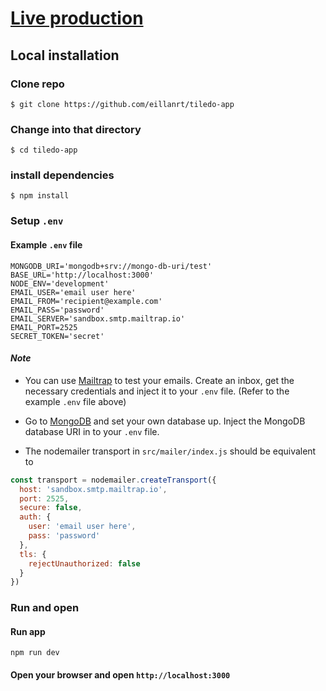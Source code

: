 # [Live production](https://tile-do.netlify.app)

## Local installation
### Clone repo
```
$ git clone https://github.com/eillanrt/tiledo-app
```

### Change into that directory
```
$ cd tiledo-app
```

### install dependencies
```
$ npm install
```

### Setup `.env`
#### Example `.env` file
```
MONGODB_URI='mongodb+srv://mongo-db-uri/test'
BASE_URL='http://localhost:3000'
NODE_ENV='development'
EMAIL_USER='email user here'
EMAIL_FROM='recipient@example.com'
EMAIL_PASS='password'
EMAIL_SERVER='sandbox.smtp.mailtrap.io'
EMAIL_PORT=2525
SECRET_TOKEN='secret'
```

#### *Note*
- You can use [Mailtrap](https://mailtrap.io) to test your emails. Create an inbox, get the necessary credentials and inject it to your `.env` file. (Refer to the example `.env` file above)

- Go to [MongoDB](https://mongodb.com) and set your own database up. Inject the MongoDB database URI in to your `.env` file.

- The nodemailer transport in `src/mailer/index.js` should be equivalent to
```js
const transport = nodemailer.createTransport({
  host: 'sandbox.smtp.mailtrap.io',
  port: 2525,
  secure: false,
  auth: {
    user: 'email user here',
    pass: 'password'
  },
  tls: {
    rejectUnauthorized: false
  }
})
```

### Run and open
#### Run app

```
npm run dev
```
#### Open your browser and open `http://localhost:3000`

